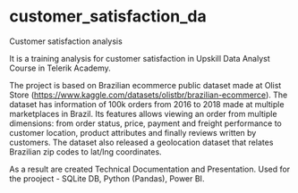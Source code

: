 # customer_satisfaction_da
Customer satisfaction analysis

It is a training analysis for customer satisfaction in Upskill Data Analyst Course in Telerik Academy. 

The project is based on Brazilian ecommerce public dataset made at Olist Store (https://www.kaggle.com/datasets/olistbr/brazilian-ecommerce). The dataset has information of 100k orders from 2016 to 2018 made at multiple marketplaces in Brazil. Its features allows viewing an order from multiple dimensions: from order status, price, payment and freight performance to customer location, product attributes and finally reviews written by customers. The dataset also released a geolocation dataset that relates Brazilian zip codes to lat/lng coordinates.

As a result are created Technical Documentation and Presentation.
Used for the prooject - SQLite DB, Python (Pandas), Power BI.

